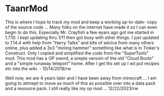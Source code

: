 # TaanrMod
This is where I hope to track my mod and keep a working up-to-date- copy of the source code
...
Many folks on the internet have made it so I can even begin to do this.  Especially Mr. Crayfish a few eyars ago got me started in 1.7.10.  I kept updating thru 1/11 then got busy with other things.  I just updated to 1.14.4 with help from "Harry Talks" and bits of advice from many others online, plus added a 3x3 "mining hammer" something like what is in Tinker's Construct. Only I copied and simplified the code from the "SuperTools" mod. This mod has a OP sword, a simple versoin of the old "Cloud Boots" and a "simple runaway teleport" home.  After I get ths set up I wil put recipes etc into the wiki. - 10/14/2019/rw

Well now, we are 4 years later and I have been away from minecraft ... I am going to attmept to move as much of this as possible over into a data pack and a resource pack.  I still really like my op mod  ... 12/22/2023/rw


